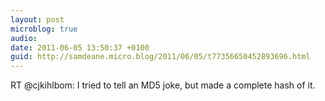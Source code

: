 ```yaml
---
layout: post
microblog: true
audio: 
date: 2011-06-05 13:50:37 +0100
guid: http://samdeane.micro.blog/2011/06/05/t77356650452893696.html
---
```

RT @cjkihlbom: I tried to tell an MD5 joke, but made a complete hash of it.
